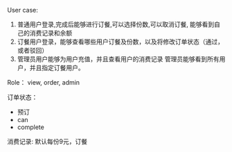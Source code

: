 User case:
1. 普通用户登录,完成后能够进行订餐,可以选择份数,可以取消订餐,
   能够看到自己的消费记录和余额
2. 订餐用户登录，能够查看哪些用户订餐及份数，以及将修改订单状态（通过，或者驳回）
3. 管理员用户能够为用户充值，并且查看用户的消费记录
   管理员能够看到所有用户，并且指定订餐用户。

Role： view, order, admin

订单状态：
- 预订
- can
- complete

消费记录:
默认每份9元，订餐